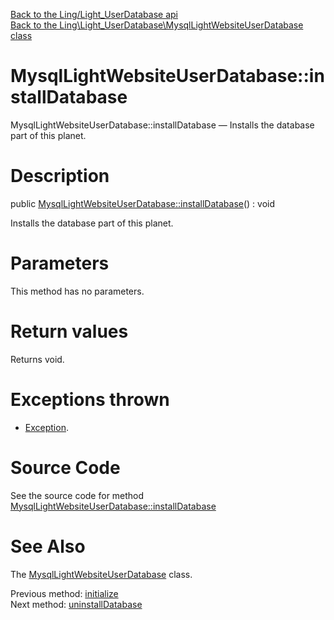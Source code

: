 [Back to the Ling/Light_UserDatabase api](https://github.com/lingtalfi/Light_UserDatabase/blob/master/doc/api/Ling/Light_UserDatabase.md)<br>
[Back to the Ling\Light_UserDatabase\MysqlLightWebsiteUserDatabase class](https://github.com/lingtalfi/Light_UserDatabase/blob/master/doc/api/Ling/Light_UserDatabase/MysqlLightWebsiteUserDatabase.md)


MysqlLightWebsiteUserDatabase::installDatabase
================



MysqlLightWebsiteUserDatabase::installDatabase — Installs the database part of this planet.




Description
================


public [MysqlLightWebsiteUserDatabase::installDatabase](https://github.com/lingtalfi/Light_UserDatabase/blob/master/doc/api/Ling/Light_UserDatabase/MysqlLightWebsiteUserDatabase/installDatabase.md)() : void




Installs the database part of this planet.




Parameters
================

This method has no parameters.


Return values
================

Returns void.


Exceptions thrown
================

- [Exception](http://php.net/manual/en/class.exception.php).&nbsp;







Source Code
===========
See the source code for method [MysqlLightWebsiteUserDatabase::installDatabase](https://github.com/lingtalfi/Light_UserDatabase/blob/master/MysqlLightWebsiteUserDatabase.php#L408-L457)


See Also
================

The [MysqlLightWebsiteUserDatabase](https://github.com/lingtalfi/Light_UserDatabase/blob/master/doc/api/Ling/Light_UserDatabase/MysqlLightWebsiteUserDatabase.md) class.

Previous method: [initialize](https://github.com/lingtalfi/Light_UserDatabase/blob/master/doc/api/Ling/Light_UserDatabase/MysqlLightWebsiteUserDatabase/initialize.md)<br>Next method: [uninstallDatabase](https://github.com/lingtalfi/Light_UserDatabase/blob/master/doc/api/Ling/Light_UserDatabase/MysqlLightWebsiteUserDatabase/uninstallDatabase.md)<br>

